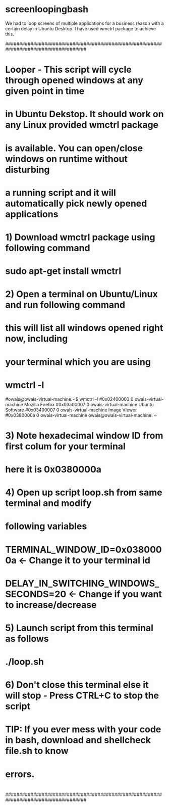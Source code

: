 # screenloopingbash
We had to loop screens of multiple applications for a business reason with a certain delay in Ubuntu Desktop. I have used wmctrl package to achieve this.

#####################################################################################
# Looper - This script will cycle through opened windows at any given point in time
#           in Ubuntu Dekstop. It should work on any Linux provided wmctrl package
#	    is available. You can open/close windows on runtime without disturbing
#	    a running script and it will automatically pick newly opened applications 
# 
# 1) Download wmctrl package using following command
#  sudo apt-get install wmctrl
#
# 2) Open a terminal on Ubuntu/Linux and run following command
#	this will list all windows opened right now, including
#	your terminal which you are using
#   wmctrl -l
#owais@owais-virtual-machine:~$ wmctrl -l
#0x02400003  0 owais-virtual-machine Mozilla Firefox
#0x03a00007  0 owais-virtual-machine Ubuntu Software
#0x03400007  0 owais-virtual-machine Image Viewer
#0x0380000a  0 owais-virtual-machine owais@owais-virtual-machine: ~
# 3)  Note hexadecimal window ID from first colum for your terminal
#     here it is 0x0380000a 
# 4) Open up script loop.sh from same terminal and modify 
#     following variables
# TERMINAL_WINDOW_ID=0x0380000a <- Change it to your terminal id
# DELAY_IN_SWITCHING_WINDOWS_SECONDS=20 <- Change if you want to increase/decrease
#
# 5) Launch script from this terminal as follows
#     ./loop.sh
#
# 6) Don't close this terminal else it will stop - Press CTRL+C to stop the script
#
# TIP: If you ever mess with your code in bash, download and shellcheck file.sh to know
# errors.
#
#####################################################################################

